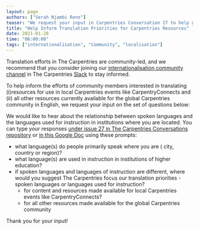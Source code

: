 ```yaml
---
layout: page
authors: ["Serah Njambi Rono"]
teaser: "We request your input in Carpentries Conversation 27 to help guide resource translation priorities and efforts by our community."
title: "Help Inform Translation Priorities for Carpentries Resources"
date: 2021-01-28
time: "06:00:00"
tags: ["internationalisation", "Community", "localisation"]
---
```


Translation efforts in The Carpentries are community-led, and we recommend that you consider joining our [internationalisation community channel](https://swcarpentry.slack.com/archives/CL357S0CD) in The Carpentries [Slack](https://swc-slack-invite.herokuapp.com/) to stay informed.

To help inform the efforts of community members interested in translating (i)resources for use in local Carpentries events like CarpentryConnects and (ii) all other resources currently available for the global Carpentries community in English, we request your input on the set of questions below:

We would like to hear about the relationship between spoken languages and the languages used for instruction in institutions where you are located. You can type your responses [under issue 27 in The Carpentries Conversations repository](https://github.com/carpentries/conversations/issues/27) or [in this Google Doc](https://docs.google.com/document/d/1HDoy3cKqC94jIK7LgtKLLUMQ5wzMXivWO4Zo8g7iHXk/edit?usp=sharing) using these prompts: 
- what language(s) do people primarily speak where you are ( city, country or region)? 
- what language(s) are used in instruction in institutions of higher education? 
- if spoken languages and languages of instruction are different, where would you suggest The Carpentries focus our translation priorities - spoken languages or languages used for instruction?
  - for content and resources made available for local Carpentries events like CarpentryConnects?
  - for all other resources made available for the global Carpentries community

Thank you for your input!

